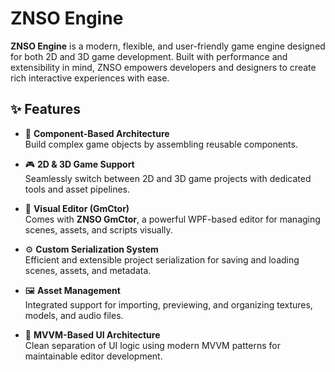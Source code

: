 # ZNSO Engine

**ZNSO Engine** is a modern, flexible, and user-friendly game engine designed for both 2D and 3D game development. Built with performance and extensibility in mind, ZNSO empowers developers and designers to create rich interactive experiences with ease.

## ✨ Features

- 🧩 **Component-Based Architecture**  
  Build complex game objects by assembling reusable components.

- 🎮 **2D & 3D Game Support**  
  Seamlessly switch between 2D and 3D game projects with dedicated tools and asset pipelines.

- 🧠 **Visual Editor (GmCtor)**  
  Comes with **ZNSO GmCtor**, a powerful WPF-based editor for managing scenes, assets, and scripts visually.

- ⚙️ **Custom Serialization System**  
  Efficient and extensible project serialization for saving and loading scenes, assets, and metadata.

- 🖼️ **Asset Management**  
  Integrated support for importing, previewing, and organizing textures, models, and audio files.

- 🔄 **MVVM-Based UI Architecture**  
  Clean separation of UI logic using modern MVVM patterns for maintainable editor development.
